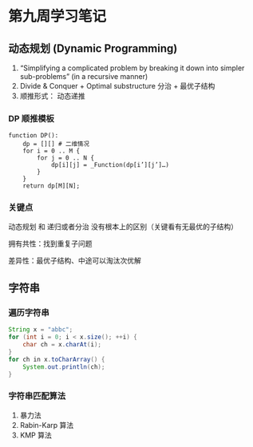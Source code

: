 # 第九周学习笔记

## 动态规划 (Dynamic Programming)

1. “Simplifying a complicated problem by breaking it down into
simpler sub-problems”
(in a recursive manner)
2. Divide & Conquer + Optimal substructure
分治 + 最优子结构
3. 顺推形式： 动态递推

### DP 顺推模板

```
function DP():
    dp = [][] # ⼆维情况
    for i = 0 .. M {
        for j = 0 .. N {
            dp[i][j] = _Function(dp[i’][j’]…)
        }
    }
    return dp[M][N];
```

### 关键点

动态规划 和 递归或者分治 没有根本上的区别（关键看有无最优的子结构）

拥有共性：找到重复子问题

差异性：最优子结构、中途可以淘汰次优解

## 字符串

### 遍历字符串

```java
String x = "abbc";
for (int i = 0; i < x.size(); ++i) {
    char ch = x.charAt(i);
}
for ch in x.toCharArray() {
    System.out.println(ch);
}

```

### 字符串匹配算法

1. 暴力法
2. Rabin-Karp 算法
3. KMP 算法
